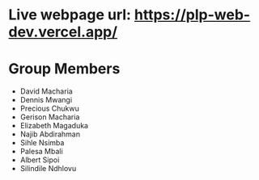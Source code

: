 # Live webpage url: https://plp-web-dev.vercel.app/
# Group Members
- David Macharia
- Dennis Mwangi
- Precious Chukwu
- Gerison Macharia
- Elizabeth Magaduka
- Najib Abdirahman
- Sihle Nsimba
- Palesa Mbali
- Albert Sipoi
- Silindile Ndhlovu
